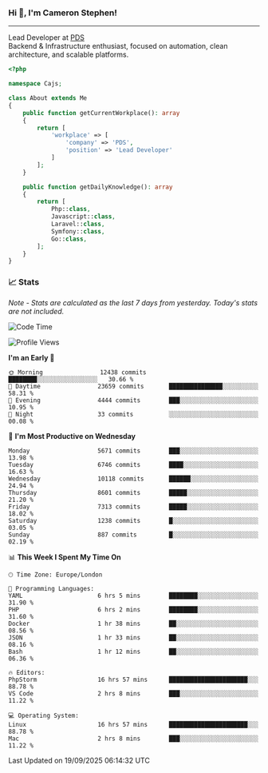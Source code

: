 ### Hi 👋, I'm Cameron Stephen!

---

Lead Developer at [PDS](https://prindatasolutions.co.uk)  
Backend & Infrastructure enthusiast, focused on automation, clean architecture, and scalable platforms.


```php
<?php

namespace Cajs;

class About extends Me
{
    public function getCurrentWorkplace(): array
    {
        return [
            'workplace' => [
                'company' => 'PDS',
                'position' => 'Lead Developer'
            ]
        ];
    }

    public function getDailyKnowledge(): array
    {
        return [
            Php::class,
            Javascript::class,
            Laravel::class,
            Symfony::class,
            Go::class,
        ];
    }
}
```

### 📈 Stats
<p><em>Note - Stats are calculated as the last 7 days from yesterday. Today's stats are not included.</em></p>


<!--START_SECTION:waka-->
![Code Time](http://img.shields.io/badge/Code%20Time-4%2C711%20hrs%2024%20mins-blue)

![Profile Views](http://img.shields.io/badge/Profile%20Views-0-blue)

**I'm an Early 🐤** 

```text
🌞 Morning                12438 commits       ████████░░░░░░░░░░░░░░░░░   30.66 % 
🌆 Daytime                23659 commits       ███████████████░░░░░░░░░░   58.31 % 
🌃 Evening                4444 commits        ███░░░░░░░░░░░░░░░░░░░░░░   10.95 % 
🌙 Night                  33 commits          ░░░░░░░░░░░░░░░░░░░░░░░░░   00.08 % 
```
📅 **I'm Most Productive on Wednesday** 

```text
Monday                   5671 commits        ███░░░░░░░░░░░░░░░░░░░░░░   13.98 % 
Tuesday                  6746 commits        ████░░░░░░░░░░░░░░░░░░░░░   16.63 % 
Wednesday                10118 commits       ██████░░░░░░░░░░░░░░░░░░░   24.94 % 
Thursday                 8601 commits        █████░░░░░░░░░░░░░░░░░░░░   21.20 % 
Friday                   7313 commits        █████░░░░░░░░░░░░░░░░░░░░   18.02 % 
Saturday                 1238 commits        █░░░░░░░░░░░░░░░░░░░░░░░░   03.05 % 
Sunday                   887 commits         █░░░░░░░░░░░░░░░░░░░░░░░░   02.19 % 
```


📊 **This Week I Spent My Time On** 

```text
🕑︎ Time Zone: Europe/London

💬 Programming Languages: 
YAML                     6 hrs 5 mins        ████████░░░░░░░░░░░░░░░░░   31.90 % 
PHP                      6 hrs 2 mins        ████████░░░░░░░░░░░░░░░░░   31.60 % 
Docker                   1 hr 38 mins        ██░░░░░░░░░░░░░░░░░░░░░░░   08.56 % 
JSON                     1 hr 33 mins        ██░░░░░░░░░░░░░░░░░░░░░░░   08.16 % 
Bash                     1 hr 12 mins        ██░░░░░░░░░░░░░░░░░░░░░░░   06.36 % 

🔥 Editors: 
PhpStorm                 16 hrs 57 mins      ██████████████████████░░░   88.78 % 
VS Code                  2 hrs 8 mins        ███░░░░░░░░░░░░░░░░░░░░░░   11.22 % 

💻 Operating System: 
Linux                    16 hrs 57 mins      ██████████████████████░░░   88.78 % 
Mac                      2 hrs 8 mins        ███░░░░░░░░░░░░░░░░░░░░░░   11.22 % 
```


 Last Updated on 19/09/2025 06:14:32 UTC
<!--END_SECTION:waka-->
